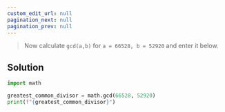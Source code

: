 ```yaml
---
custom_edit_url: null
pagination_next: null
pagination_prev: null
---
```


> Now calculate `gcd(a,b)` for `a = 66528, b = 52920` and enter it below.

## Solution
```python
import math

greatest_common_divisor = math.gcd(66528, 52920)
print(f"{greatest_common_divisor}")
```
